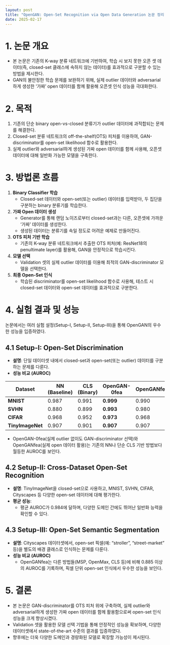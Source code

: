 ```yaml
---
layout: post
title: "OpenGAN: Open-Set Recognition via Open Data Generation 논문 정리"
date: 2025-02-17
---
```


# 1. 논문 개요
- 본 논문은 기존의 K-way 분류 네트워크에 기반하여, 학습 시 보지 못한 오픈 셋 데이터(즉, closed-set 클래스에 속하지 않는 데이터)를 효과적으로 구분할 수 있는 방법을 제시한다.
- GAN의 불안정한 학습 문제를 보완하기 위해, 실제 outlier 데이터와 adversarial하게 생성한 ‘가짜’ open 데이터를 함께 활용해 오픈셋 인식 성능을 극대화한다.

# 2. 목적
1. 기존의 단순 binary open-vs-closed 분류기가 outlier 데이터에 과적합되는 문제를 해결한다.
2. Closed-set 분류 네트워크의 off-the-shelf(OTS) 피처를 이용하여, GAN-discriminator를 open-set likelihood 함수로 활용한다.
3. 실제 outlier와 adversarial하게 생성된 가짜 open 데이터를 함께 사용해, 오픈셋 데이터에 대해 일반화 가능한 모델을 구축한다.

# 3. 방법론 흐름
1. **Binary Classifier 학습**  
   - Closed-set 데이터와 open-set(또는 outlier) 데이터를 입력받아, 두 집단을 구분하는 binary 분류기를 학습한다.
2. **가짜 Open 데이터 생성**  
   - Generator를 통해 랜덤 노이즈로부터 closed-set과는 다른, 오픈셋에 가까운 ‘가짜’ 데이터를 생성한다.  
   - 생성된 데이터는 분류기를 속일 정도로 어려운 예제로 만들어진다.
3. **OTS 피처 기반 학습**  
   - 기존의 K-way 분류 네트워크에서 추출한 OTS 피처(예: ResNet18의 penultimate layer)를 활용해, GAN을 안정적으로 학습시킨다.
4. **모델 선택**  
   - Validation 셋의 실제 outlier 데이터를 이용해 최적의 GAN-discriminator 모델을 선택한다.
5. **최종 Open-Set 인식**  
   - 학습된 discriminator를 open-set likelihood 함수로 사용해, 테스트 시 closed-set 데이터와 open-set 데이터를 효과적으로 구분한다.

# 4. 실험 결과 및 성능
논문에서는 여러 실험 설정(Setup-I, Setup-II, Setup-III)을 통해 OpenGAN의 우수한 성능을 입증하였다.

## 4.1 Setup-I: Open-Set Discrimination
- **설명**: 단일 데이터셋 내에서 closed-set과 open-set(또는 outlier) 데이터를 구분하는 문제를 다룬다.
- **성능 비교 (AUROC)**

| Dataset       | NN (Baseline) | CLS (Binary) | OpenGAN-0fea | OpenGANfea  |
|---------------|---------------|--------------|--------------|-------------|
| **MNIST**         | 0.987         | 0.991        | **0.999**    | 0.990       |
| **SVHN**          | 0.880         | 0.899        | **0.993**    | 0.980       |
| **CIFAR**         | 0.968         | 0.952        | **0.973**    | 0.968       |
| **TinyImageNet**  | 0.907         | 0.901        | **0.907**    | 0.907       |

- OpenGAN-0fea(실제 outlier 없이도 GAN-discriminator 선택)와 OpenGANfea(실제 open 데이터 활용)는 기존의 NN나 단순 CLS 기반 방법보다 월등한 AUROC를 보인다.

## 4.2 Setup-II: Cross-Dataset Open-Set Recognition
- **설명**: TinyImageNet을 closed-set으로 사용하고, MNIST, SVHN, CIFAR, Cityscapes 등 다양한 open-set 데이터에 대해 평가한다.
- **평균 성능**:  
  - 평균 AUROC가 0.984에 달하며, 다양한 도메인 간에도 뛰어난 일반화 능력을 확인할 수 있다.

## 4.3 Setup-III: Open-Set Semantic Segmentation
- **설명**: Cityscapes 데이터셋에서, open-set 픽셀(예: “stroller”, “street-market” 등)을 별도의 배경 클래스로 인식하는 문제를 다룬다.
- **성능 비교 (AUROC)**  
  - OpenGANfea는 다른 방법들(MSP, OpenMax, CLS 등)에 비해 0.885 이상의 AUROC를 기록하며, 픽셀 단위 open-set 인식에서 우수한 성능을 보인다.

# 5. 결론
- 본 논문은 GAN-discriminator를 OTS 피처 위에 구축하여, 실제 outlier와 adversarial하게 생성한 가짜 open 데이터를 함께 활용함으로써 open-set 인식 성능을 크게 향상시켰다.
- Validation 셋을 활용한 모델 선택 기법을 통해 안정적인 성능을 확보하며, 다양한 데이터셋에서 state-of-the-art 수준의 결과를 입증하였다.
- 향후에는 더욱 다양한 도메인과 경량화된 모델로 확장할 가능성이 제시된다.
